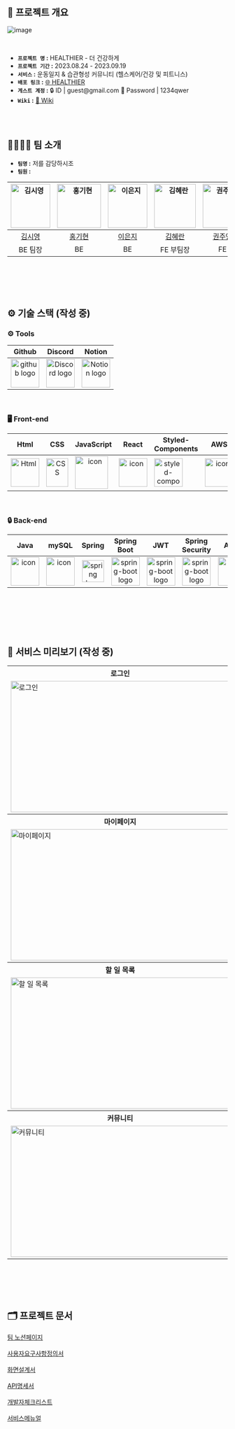 
## 📌 프로젝트 개요
![image](https://github.com/codestates-seb/seb45_main_031/assets/116875965/b3e12431-61d5-4849-92d1-8a134be480fd)

<br />

- **`프로젝트 명` :** HEALTHIER - 더 건강하게
- **`프로젝트 기간` :** 2023.08.24 - 2023.09.19
- **`서비스` :** 운동일지 & 습관형성 커뮤니티 (헬스케어/건강 및 피트니스)
- **`배포 링크` :** <a href="http://seb45main31.s3-website.ap-northeast-2.amazonaws.com/" target="_blank">🌐 HEALTHIER</a>
- **`게스트 계정` :** 🔒 ID | guest@<k>gmail.com 🔑 Password | 1234qwer
- **`Wiki` :** <a href="https://github.com/codestates-seb/seb45_main_031/wiki" target="_blank">🔖 Wiki</a>


<br />
<br />

## 👨‍👩‍👧‍👦 팀 소개
- **`팀명` :** 저를 감당하시조
- **`팀원` :** 
<!-- ALL-CONTRIBUTORS-LIST:START - Do not remove or modify this section -->
<!-- prettier-ignore-start -->
<!-- markdownlint-disable -->

|<img width="90px" height="100px" alt="김시영" src="https://media.discordapp.net/attachments/1144087619534340177/1153915233694392350/123.jpg?width=722&height=1000"><br />|<img width="100px" alt="홍기현" src="https://media.discordapp.net/attachments/1144087619534340177/1153914955796586506/8798dfece673781d.PNG?width=1050&height=1044">|<img width="90px" height="100px" alt="이은지" src="https://media.discordapp.net/attachments/1144087619534340177/1153914425540096122/2023-09-20_1.43.38.png?width=742&height=910">|<img width="95px" height="100px" alt="김혜란" src="https://media.discordapp.net/attachments/1144087619534340177/1153914120937160724/image.png?width=1024&height=1062">|<img width="90px" height="100px" alt="권주영" src="https://media.discordapp.net/attachments/1144087619534340177/1153915573856641104/9a240f79ad5be406.PNG?width=810&height=918">|<img width="95px" height="100px" alt="최수연" src="https://media.discordapp.net/attachments/1144087619534340177/1153914410448982097/image.png?width=1126&height=1230">|
|:---:|:---:|:---:|:---:|:---:|:---:|
|[김시영](https://github.com/0KSY)|[홍기현](https://github.com/KIHYUN940)|[이은지](https://github.com/2-eun-ji)|[김혜란](https://github.com/kimmand0o0)|[권주영](https://github.com/jooy45)|[최수연](https://github.com/lynne-choi)|
|BE 팀장|BE|BE|FE 부팀장|FE|FE 서기|

<br><br><br><br>

## ⚙️ 기술 스택 (작성 중)
### <span> ⚙️ **Tools** </span>
| Github | Discord | Notion |
| :---: | :---: |:---:|
| <img alt="github logo" src="https://techstack-generator.vercel.app/github-icon.svg" width="65" height="65"> | <img alt="Discord logo" src="https://assets-global.website-files.com/6257adef93867e50d84d30e2/62595384e89d1d54d704ece7_3437c10597c1526c3dbd98c737c2bcae.svg" height="65" width="65"> |<img alt="Notion logo" src="https://www.notion.so/cdn-cgi/image/format=auto,width=640,quality=100/front-static/shared/icons/notion-app-icon-3d.png" height="65" width="65">|

<br />

### <span> 🖥 **Front-end** </span>
| Html | CSS | JavaScript | React | Styled-<br>Components | AWS |
| :---: | :---: | :---: | :---: | :---: | :---: |
| <img alt="Html" src ="https://upload.wikimedia.org/wikipedia/commons/thumb/6/61/HTML5_logo_and_wordmark.svg/440px-HTML5_logo_and_wordmark.svg.png" width="65" height="65" /> | <div style="display: flex; align-items: flex-start;"><img src="https://user-images.githubusercontent.com/111227745/210204643-4c3d065c-59ec-481d-ac13-cea795730835.png" alt="CSS" width="50" height="65" /></div> | <div style="display: flex; align-items: flex-start;"><img src="https://techstack-generator.vercel.app/js-icon.svg" alt="icon" width="75" height="75" /></div> | <div style="display: flex; align-items: flex-start;"><img src="https://techstack-generator.vercel.app/react-icon.svg" alt="icon" width="65" height="65" /></div> | <div style="display: flex; align-items: flex-start;"><img src="https://styled-components.com/logo.png" alt="styled-components icon" width="65" height="65" /></div> | <div style="display: flex; align-items: flex-start;"><img src="https://techstack-generator.vercel.app/aws-icon.svg" alt="icon" width="65" height="65" /></div> |

<br />

### <span>🔒 **Back-end** </span>
| Java | mySQL | Spring | Spring<br>Boot | JWT|Spring<br/>Security | AWS |
| :---: | :---: | :---: | :---: | :---: | :---: | :---: |
| <div style="display: flex; align-items: flex-start;"><img src="https://techstack-generator.vercel.app/java-icon.svg" alt="icon" width="65" height="65" /></div> | <div style="display: flex; align-items: flex-start;"><img src="https://techstack-generator.vercel.app/mysql-icon.svg" alt="icon" width="65" height="65" /></div> | <img alt="spring logo" src="https://www.vectorlogo.zone/logos/springio/springio-icon.svg" height="50" width="50" > | <img alt="spring-boot logo" src="https://t1.daumcdn.net/cfile/tistory/27034D4F58E660F616" width="65" height="65" > | <img alt="spring-boot logo" src="https://play-lh.googleusercontent.com/3C-hB-KWoyWzZjUnRsXUPu-bqB3HUHARMLjUe9OmPoHa6dQdtJNW30VrvwQ1m7Pln3A" width="65" height="65" >| <img alt="spring-boot logo" src="https://blog.kakaocdn.net/dn/dIQDQP/btqZ09ESd8T/0ibqtotW52OaJS8HznXDQK/img.png" width="65" height="65" > | <div style="display: flex; align-items: flex-start;"><img src="https://techstack-generator.vercel.app/aws-icon.svg" alt="icon" width="65" height="65" /></div> | 

<br />
<br /><br /><br /><br />

## 🔎 서비스 미리보기 (작성 중)
<html>
<table>
  <tr>
    <th>
      로그인
    </th>
    <th>
      회원가입
    </th>
  </tr>
  <tr>
    <td>
      <img src=""  alt="로그인" width = "500" height = "300">
    </td>
    <td>
      <img src= "" alt="회원가입" width = "500" height = "300">
    </td>
   </tr> 
  <tr>
    <th>
      마이페이지
    </th>
    <th>
      마이페이지 더보기
    </th>
  </tr>
  <tr>
    <td>
      <img src="" alt="마이페이지"  width = "500" height = "300">
    </td>
    <td>
      <img src= "" alt="마이페이지 프로필편집"  width = "500" height = "300">
    </td>
   </tr>
   <tr>
    <th>
      할 일 목록
    </th> 
    <th>
      할 일 목록 작성/수정
    </th>
  </tr>
  <tr>
    <td>
      <img src="" alt="할 일 목록" width = "500" height = "300">
    </td>
    <td>
      <img src="" alt="할 일 목록 작성/수정"  width = "500" height = "300">
    </td>
  </tr> 
   <tr>
    <th>
      커뮤니티
    </th> 
    <th>
      커뮤니티 게시글 작성/수정
    </th>
  </tr>
  <tr>
    <td>
      <img src="" alt="커뮤니티" width = "500" height = "300">
    </td>
    <td>
      <img src="" alt="커뮤니티 게시글 작성/수정"  width = "500" height = "300">
    </td>
  </tr> 
</table>
<br><br><br><br>
  
## 🗂️ 프로젝트 문서

[팀 노션페이지](https://www.notion.so/codestates/eb203c506d1042f8be1e4c382bcb4bde?pvs=4) <br><br>
[사용자요구사항정의서](https://docs.google.com/spreadsheets/d/1vS--muT_pmMt04dagtKrNRhPSxrM1re_MmMDIo1f1w4/edit?usp=sharing) <br><br>
[화면설계서](https://www.figma.com/file/tiWXG5ZlDyYR6V6VlbvUAV/Untitled?type=design&node-id=20%3A17&mode=design&t=H9AXxgUyfnOQuIdY-1) <br><br>
[API명세서](https://documenter.getpostman.com/view/27565496/2s9Y5YT3S4) <br><br>
[개발자체크리스트](https://docs.google.com/spreadsheets/d/1vS--muT_pmMt04dagtKrNRhPSxrM1re_MmMDIo1f1w4/edit?usp=sharing) <br><br>
[서비스메뉴얼](https://docs.google.com/document/d/1h8oMnDe36dX22l8rD6UOzgsc2LXahw2kFAdNjJ3N9oo/edit?usp=sharing) <br><br>


